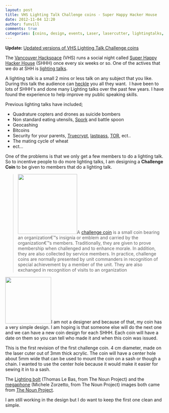 ```yaml
---
layout: post
title: VHS Lighting Talk Challenge coins - Super Happy Hacker House
date: 2012-11-04 12:20
author: funvill
comments: true
categories: [coins, design, events, Laser, lasercutter, lightingtalks, News, Projects, projects, shhh, Vancouver, VHS]
---
```

<strong>Update: </strong><a href="http://blog.abluestar.com/updated-versions-of-vhs-lighting-talk-challenge-coins/">Updated versions of VHS Lighting Talk Challenge coins</a>

The <a href="http://vancouver.hackspace.ca/">Vancouver Hackspace</a> (VHS) runs a social night called <a href="http://vancouver.hackspace.ca/wp/2012/10/23/super-happy-hacker-house-24-nov-11-2012-730-late/">Super Happy Hacker House</a> (SHHH) once every six weeks or so. One of the actives that we do at SHH is <a href="http://en.wikipedia.org/wiki/Lightning_talk">lighting talks</a>.

A lighting talk is a small 2 mins or less talk on any subject that you like. During this talk the audience can <a href="http://en.wikipedia.org/wiki/Heckler">heckle</a> you all they want.  I have been to lots of SHHH's and done many Lighting talks over the past few years. I have found the experience to help improve my public speaking skills.

Previous lighting talks have included;
<ul>
	<li>Quadrature copters and drones as suicide bombers</li>
	<li>Non standard eating utensils, <a href="http://en.wikipedia.org/wiki/Spork">Spork</a> and battle spoon</li>
	<li>Geocashing</li>
	<li>Bitcoins</li>
	<li>Security for your parents, <a href="http://www.truecrypt.org/">Truecrypt</a>, <a href="https://lastpass.com/">lastpass</a>, <a href="https://www.torproject.org/">TOR</a>, ect..</li>
	<li>The mating cycle of wheat</li>
	<li>ect...</li>
</ul>
One of the problems is that we only get a few members to do a lighting talk. So to incentive people to do more lighting talks, I am designing a <strong>Challenge Coin</strong> to be given to members that do a lighting talk.
<blockquote><a href="http://blog.abluestar.com/public/uploads/2012/11/geo9.jpg"><img class="alignright size-full wp-image-2938" title="geo9" src="http://blog.abluestar.com/public/uploads/2012/11/geo9.jpg" alt="" width="187" height="189" /></a>A <a href="http://en.wikipedia.org/wiki/Challenge_coin">challenge coin</a> is a small coin bearing an organization€™s insignia or emblem and carried by the organization€™s members. Traditionally, they are given to prove membership when challenged and to enhance morale. In addition, they are also collected by service members. In practice, challenge coins are normally presented by unit commanders in recognition of special achievement by a member of the unit. They are also exchanged in recognition of visits to an organization</blockquote>
<a href="http://blog.abluestar.com/public/uploads/2012/11/lightingTalk_shhh241.png"><img class="alignleft size-full wp-image-2940" title="lightingTalk_shhh24" src="http://blog.abluestar.com/public/uploads/2012/11/lightingTalk_shhh241.png" alt="" width="145" height="147" /></a>I am not a designer and because of that, my coin has a very simple design. I am hoping is that someone else will do the next one and we can have a new coin design for each SHHH. Each coin will have a date on them so you can tell who made it and when this coin was issued.

This is the first revision of the first challenge coin. 4 cm diameter, made on the laser cuter out of 3mm thick acrylic. The coin will have a center hole about 5mm wide that can be used to mount the coin on a sash or though a chain. I wanted to use the center hole because it would make it easier for sewing it in to a sash.

The <a href="http://thenounproject.com/noun/lightning/#icon-No6178">Lighting bolt</a> (Thomas Le Bas, from The Noun Project) and the <a href="http://thenounproject.com/noun/megaphone/#icon-No4492">megaphone</a> (Michele Zorzetto, from The Noun Project) images both came from <a href="http://thenounproject.com/">The Noun Project</a>.

I am still working in the design but I do want to keep the first one clean and simple.
